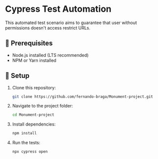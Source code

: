 # Cypress Test Automation
This automated test scenario aims to guarantee that user without permissions doesn't access restrict URLs. 
## 📌 Prerequisites
- Node.js installed (LTS recommended)
- NPM or Yarn installed

## 🚀 Setup

1. Clone this repository:
   ```sh
   git clone https://github.com/fernando-braga/Monument-project.git
   
2. Navigate to the project folder:
   ```sh
   cd Monument-project
   
3. Install dependencies:  

   ```sh
   npm install


4. Run the tests:

   ```sh
   npx cypress open
   

